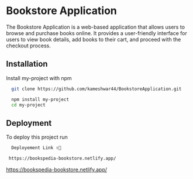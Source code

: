 
# Bookstore Application


The Bookstore Application is a web-based application that allows users to browse and purchase books online. It provides a user-friendly interface for users to view book details, add books to their cart, and proceed with the checkout process.



## Installation

Install my-project with npm

```bash
  git clone https://github.com/kameshwar44/BookstoreApplication.git
```

```bash
  npm install my-project
  cd my-project
```



## Deployment

To deploy this project run

```bash
  Deployement Link ✌🤞
```
```bash
 https://bookspedia-bookstore.netlify.app/
```
https://bookspedia-bookstore.netlify.app/